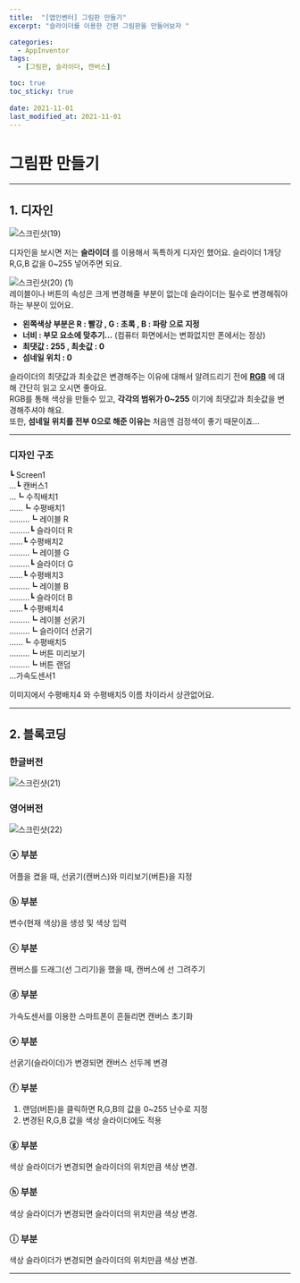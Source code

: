 ```yaml
---
title:  "[앱인벤터] 그림판 만들기"
excerpt: "슬라이더를 이용한 간편 그림판을 만들어보자 "

categories:
  - AppInventor
tags:
  - [그림판, 슬라이더, 캔버스]

toc: true
toc_sticky: true
 
date: 2021-11-01
last_modified_at: 2021-11-01
---
```


# 그림판 만들기
---

## 1. 디자인
![스크린샷(19)](https://user-images.githubusercontent.com/55564114/139619350-749ad659-bea6-43f6-9bff-23f03e8f13c1.png)

디자인을 보시면 저는 **슬라이더** 를 이용해서 독특하게 디자인 했어요. 슬라이더 1개당 R,G,B 값을 0~255 넣어주면 되요.  

![스크린샷(20) (1)](https://user-images.githubusercontent.com/55564114/139619959-667e907d-e3a1-4e2a-9731-6875cfca1303.png)  
레이블이나 버튼의 속성은 크게 변경해줄 부분이 없는데 슬라이더는 필수로 변경해줘야 하는 부분이 있어요.  
- **왼쪽색상 부분은 R : 빨강 , G : 초록 , B : 파랑 으로 지정**
- **너비 : 부모 요소에 맞추기...** (컴퓨터 화면에서는 변화없지만 폰에서는 정상)
- **최댓값 : 255 , 최솟값 : 0**
- **섬네일 위치 : 0**

슬라이더의 최댓값과 최솟값은 변경해주는 이유에 대해서 알려드리기 전에 **[RGB](https://ko.wikipedia.org/wiki/RGB)** 에 대해 간단히 읽고 오시면 좋아요.  
RGB를 통해 색상을 만들수 있고, **각각의 범위가 0~255** 이기에 최댓값과 최솟값을 변경해주셔야 해요.  
또한, **섬네일 위치를 전부 0으로 해준 이유는** 처음엔 검정색이 좋기 때문이죠...  

---
### 디자인 구조

┗ Screen1  
...┗ 캔버스1  
...┗ 수직배치1  
......┗ 수평배치1  
.........┗ 레이블 R  
.........┗ 슬라이더 R  
......┗ 수평배치2  
.........┗ 레이블 G  
.........┗ 슬라이더 G  
......┗ 수평배치3  
.........┗ 레이블 B  
.........┗ 슬라이더 B  
......┗ 수평배치4  
.........┗ 레이블 선굵기  
.........┗ 슬라이더 선굵기  
......┗ 수평배치5  
.........┗ 버튼 미리보기  
.........┗ 버튼 랜덤  
...가속도센서1  
  
 이미지에서 수평배치4 와 수평배치5 이름 차이라서 상관없어요. 

---

## 2. 블록코딩

### 한글버전
![스크린샷(21)](https://user-images.githubusercontent.com/55564114/139620795-86fb3420-ecc4-4848-9852-ce2dde65547c.png)

### 영어버전
![스크린샷(22)](https://user-images.githubusercontent.com/55564114/139620862-e5e0cc72-7106-4c8c-8c09-914f313584bb.png)

### ⓐ 부분
어플을 켰을 때, 선굵기(캔버스)와 미리보기(버튼)을 지정  
### ⓑ 부분
변수(현재 색상)을 생성 및 색상 입력
### ⓒ 부분
캔버스를 드래그(선 그리기)을 했을 때, 캔버스에 선 그려주기  
### ⓓ 부분
가속도센서를 이용한 스마트폰이 흔들리면 캔버스 초기화  
### ⓔ 부분
선굵기(슬라이더)가 변경되면 캔버스 선두께 변경  
### ⓕ 부분
1. 랜덤(버튼)을 클릭하면 R,G,B의 값을 0~255 난수로 지정
2. 변경된 R,G,B 값을 색상 슬라이더에도 적용
### ⓖ 부분
색상 슬라이더가 변경되면 슬라이더의 위치만큼 색상 변경.
### ⓗ 부분
색상 슬라이더가 변경되면 슬라이더의 위치만큼 색상 변경.
### ⓘ 부분
색상 슬라이더가 변경되면 슬라이더의 위치만큼 색상 변경.

---

